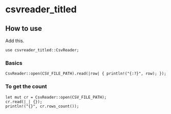 # csvreader_titled

## How to use

Add this.
```
use csvreader_titled::CsvReader;
```

### Basics
```
CsvReader::open(CSV_FILE_PATH).read(|row| { println!("{:?}", row); });
```

### To get the count
```
let mut cr = CsvReader::open(CSV_FILE_PATH);
cr.read(|_| {});
println!("{}", cr.rows_count());
```
